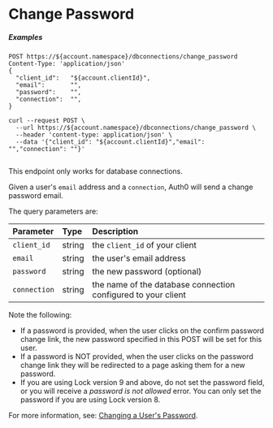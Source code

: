 # Change Password

<h5 class="code-snippet-title">Examples</h5>

```http
POST https://${account.namespace}/dbconnections/change_password
Content-Type: 'application/json'
{
  "client_id":   "${account.clientId}",
  "email":       "",
  "password":    "",
  "connection":  "",
}
```

```shell
curl --request POST \
  --url https://${account.namespace}/dbconnections/change_password \
  --header 'content-type: application/json' \
  --data '{"client_id": "${account.clientId}","email": "","connection": ""}'
```

```javascript
```

This endpoint only works for database connections.

Given a user's `email` address and a `connection`, Auth0 will send a change password email.

The query parameters are:

| Parameter        | Type       | Description |
|:-----------------|:-----------|:------------|
| `client_id`      | string     | the `client_id` of your client |
| `email`          | string     | the user's email address |
| `password `      | string     | the new password (optional) |
| `connection`     | string     | the name of the database connection configured to your client |

Note the following:
- If a password is provided, when the user clicks on the confirm password change link, the new password specified in this POST will be set for this user.
- If a password is NOT provided, when the user clicks on the password change link they will be redirected to a page asking them for a new password.
- If you are using Lock version 9 and above, do not set the password field, or you will receive a *password is not allowed* error. You can only set the password if you are using Lock version 8.

For more information, see: [Changing a User's Password](/connections/database/password-change).
